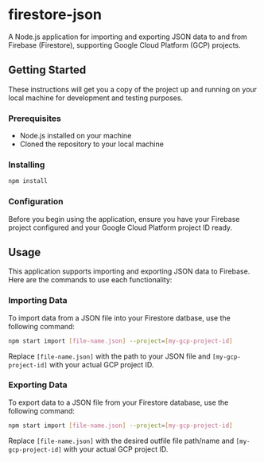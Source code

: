 # firestore-json

A Node.js application for importing and exporting JSON data to and from Firebase (Firestore), supporting Google Cloud Platform (GCP) projects.

## Getting Started

These instructions will get you a copy of the project up and running on your local machine for development and testing purposes.

### Prerequisites

- Node.js installed on your machine
- Cloned the repository to your local machine

### Installing

```bash
npm install
```

### Configuration

Before you begin using the application, ensure you have your Firebase project configured and your Google Cloud Platform project ID ready.

## Usage

This application supports importing and exporting JSON data to Firebase. Here are the commands to use each functionality:

### Importing Data

To import data from a JSON file into your Firestore datbase, use the following command:

```bash
npm start import [file-name.json] --project=[my-gcp-project-id]
```

Replace `[file-name.json]` with the path to your JSON file and `[my-gcp-project-id]` with your actual GCP project ID.

### Exporting Data

To export data to a JSON file from your Firestore database, use the following command:

```bash
npm start import [file-name.json] --project=[my-gcp-project-id]
```

Replace `[file-name.json]` with the desired outfile file path/name and `[my-gcp-project-id]` with your actual GCP project ID.
